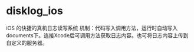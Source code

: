# disklog_ios
iOS 的快捷的真机日志读写系统
机制：代码写入调用方法，运行时自动写入documents下。连接Xcode后可调用方法获取日志内容。也可将日志内容上传到自定义的服务器。
